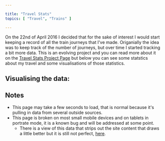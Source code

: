 ```yaml
---

title: "Travel Stats"
topics: [ "Travel", "Trains" ]

---
```


On the 22nd of April 2016 I decided that for the sake of interest I would start keeping a record of all the train journeys that I've made. Origanially the idea was to keep track of the number of journeys, but over time I started tracking a bit more data. This is an evolving project and you can read more about it on the <a href="/projects/travel-stats">Travel Stats Project Page</a> but below you can see some statstics about my travel and some visualisations of those statistics.

## Visualising the data:

<div id="travel-stats-content"></div>

<script>
	$("#travel-stats-content").load("/travel-stats/embed.html")
</script>

## Notes

- This page may take a few seconds to load, that is normal because it's pulling in data from several outside sources.
- This page is broken on most small mobile devices and on tablets in portrate mode, it is a known bug and will be addressed at some point. 
	- There is a view of this data that strips out the site content that draws a little better but it is still not perfect, <a href="/travel-stats/view.html">here</a>.
